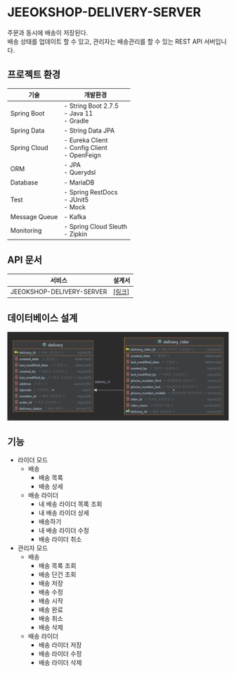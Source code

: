 # JEEOKSHOP-DELIVERY-SERVER
주문과 동시에 배송이 저장된다.<br/>
배송 상태를 업데이트 할 수 있고, 관리자는 배송관리를 할 수 있는 REST API 서버입니다.

## 프로젝트 환경
| 기술 | 개발환경 |
| --- | --- |
| Spring Boot | - String Boot 2.7.5 </br> - Java 11 </br> - Gradle |
| Spring Data | - String Data JPA |
| Spring Cloud | - Eureka Client </br> - Config Client </br> - OpenFeign |
| ORM | - JPA </br> - Querydsl |
| Database | - MariaDB |
| Test | - Spring RestDocs </br> - JUnit5 </br> - Mock |
| Message Queue | - Kafka |
| Monitoring | - Spring Cloud Sleuth </br> - Zipkin |

## API 문서
| 서비스 | 설계서 |
| --- | --- |
| JEEOKSHOP-DELIVERY-SERVER | [[링크]](https://heechul90.github.io/docs/api/jeeok-project/jeeokshop/delivery-server-API-%EB%AC%B8%EC%84%9C/index.html) |

## 데이터베이스 설계
![img_1.png](img_1.png)

## 기능
- 라이더 모드
  - 배송
    - 배송 목록
    - 배송 상세
  - 배송 라이더
    - 내 배송 라이더 목록 조회
    - 내 배송 라이더 상세
    - 배송하기
    - 내 배송 라이더 수정
    - 배송 라이더 취소
- 관리자 모드
  - 배송
    - 배송 목록 조회
    - 배송 단건 조회
    - 배송 저장
    - 배송 수정
    - 배송 시작
    - 배송 완료
    - 배송 취소
    - 배송 삭제
  - 배송 라이더
    - 배송 라이더 저장
    - 배송 라이더 수정
    - 배송 라이더 삭제
